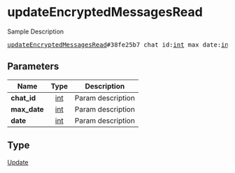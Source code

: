 # updateEncryptedMessagesRead

Sample Description

<pre>
<a href="../constructor/updateEncryptedMessagesRead.md">updateEncryptedMessagesRead</a>#38fe25b7 chat_id:<a href="../type/int.md">int</a> max_date:<a href="../type/int.md">int</a> date:<a href="../type/int.md">int</a> = <a href="../type/Update.md">Update</a>;
</pre>
## Parameters

| Name | Type | Description |
|------|:----:|-------------|
| **chat_id** | <a href="../type/int.md">int</a> | Param description |
| **max_date** | <a href="../type/int.md">int</a> | Param description |
| **date** | <a href="../type/int.md">int</a> | Param description |

## Type

<a href="../type/Update.md">Update</a>

